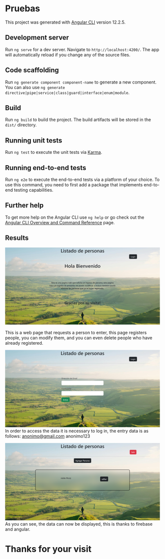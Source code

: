 # Pruebas

This project was generated with [Angular CLI](https://github.com/angular/angular-cli) version 12.2.5.

## Development server

Run `ng serve` for a dev server. Navigate to `http://localhost:4200/`. The app will automatically reload if you change any of the source files.

## Code scaffolding

Run `ng generate component component-name` to generate a new component. You can also use `ng generate directive|pipe|service|class|guard|interface|enum|module`.

## Build

Run `ng build` to build the project. The build artifacts will be stored in the `dist/` directory.

## Running unit tests

Run `ng test` to execute the unit tests via [Karma](https://karma-runner.github.io).

## Running end-to-end tests

Run `ng e2e` to execute the end-to-end tests via a platform of your choice. To use this command, you need to first add a package that implements end-to-end testing capabilities.

## Further help

To get more help on the Angular CLI use `ng help` or go check out the [Angular CLI Overview and Command Reference](https://angular.io/cli) page.

## Results
![Presentación](image.png)

This is a web page that requests a person to enter, this page registers people, you can modify them, and you can even delete people who have already registered.

![alt text](image-1.png)
In order to access the data it is necessary to log in, the entry data is as follows:
anonimo@gmail.com
anonimo123

![alt text](image-2.png)
As you can see, the data can now be displayed, this is thanks to firebase and angular.

# Thanks for your visit